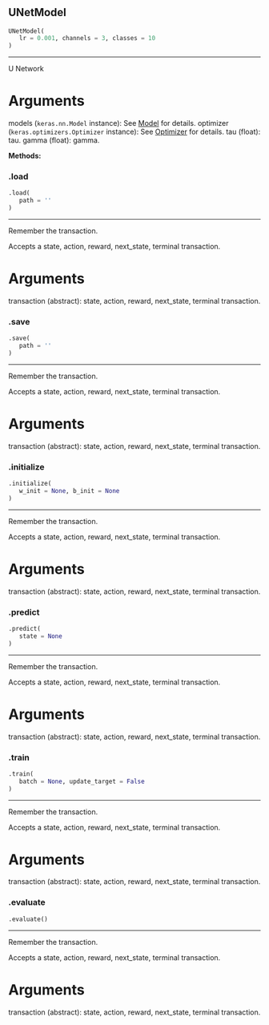 #


## UNetModel
```python 
UNetModel(
   lr = 0.001, channels = 3, classes = 10
)
```


---
U Network

# Arguments
models (`keras.nn.Model` instance): See [Model](#) for details.
optimizer (`keras.optimizers.Optimizer` instance):
See [Optimizer](#) for details.
tau (float): tau.
gamma (float): gamma.


**Methods:**


### .load
```python
.load(
   path = ''
)
```

---
Remember the transaction.

Accepts a state, action, reward, next_state, terminal transaction.

# Arguments
transaction (abstract): state, action, reward, next_state, terminal transaction.

### .save
```python
.save(
   path = ''
)
```

---
Remember the transaction.

Accepts a state, action, reward, next_state, terminal transaction.

# Arguments
transaction (abstract): state, action, reward, next_state, terminal transaction.

### .initialize
```python
.initialize(
   w_init = None, b_init = None
)
```

---
Remember the transaction.

Accepts a state, action, reward, next_state, terminal transaction.

# Arguments
transaction (abstract): state, action, reward, next_state, terminal transaction.

### .predict
```python
.predict(
   state = None
)
```

---
Remember the transaction.

Accepts a state, action, reward, next_state, terminal transaction.

# Arguments
transaction (abstract): state, action, reward, next_state, terminal transaction.

### .train
```python
.train(
   batch = None, update_target = False
)
```

---
Remember the transaction.

Accepts a state, action, reward, next_state, terminal transaction.

# Arguments
transaction (abstract): state, action, reward, next_state, terminal transaction.

### .evaluate
```python
.evaluate()
```

---
Remember the transaction.

Accepts a state, action, reward, next_state, terminal transaction.

# Arguments
transaction (abstract): state, action, reward, next_state, terminal transaction.
